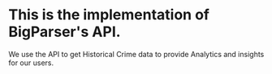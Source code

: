 # This is the implementation of BigParser's API.
We use the API to get Historical Crime data to provide Analytics and insights for our users.
